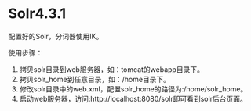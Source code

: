 # Solr4.3.1
配置好的Solr，分词器使用IK。

使用步骤：
1. 拷贝solr目录到web服务器，如：tomcat的webapp目录下。
2. 拷贝solr_home到任意目录，如：/home目录下。
3. 修改solr目录中的web.xml，配置solr_home的路径为:/home/solr_home。
4. 启动web服务器，访问:http://localhost:8080/solr即可看到solr后台页面。

